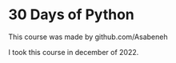 # 30 Days of Python

This course was made by github.com/Asabeneh

I took this course in december of 2022. 
